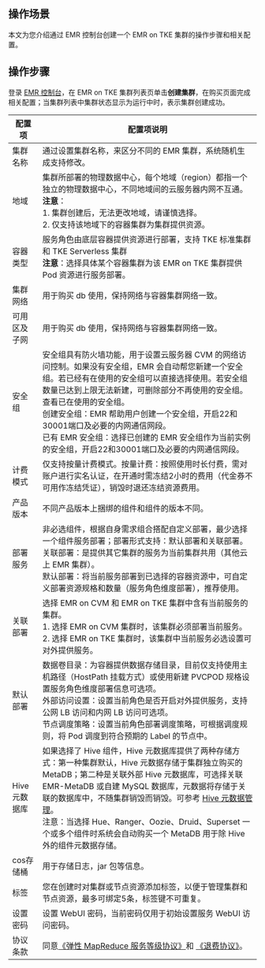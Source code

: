 ## 操作场景
本文为您介绍通过 EMR 控制台创建一个 EMR on TKE 集群的操作步骤和相关配置。
## 操作步骤
登录 [EMR 控制台](https://console.cloud.tencent.com/emr/tke)，在 EMR on TKE 集群列表页单击**创建集群**，在购买页面完成相关配置；当集群列表中集群状态显示为运行中时，表示集群创建成功。
<table>
<thead>
<tr>
<th>配置项</th>
<th>配置项说明</th>
</tr>
</thead>
<tbody><tr>
<td>集群名称</td>
<td>通过设置集群名称，来区分不同的 EMR 集群，系统随机生成支持修改。</td>
</tr>
<tr>
<td>地域</td>
<td>集群所部署的物理数据中心，每个地域（region）都指一个独立的物理数据中心，不同地域间的云服务器内网不互通。<br><b>注意</b>：<br>1. 集群创建后，无法更改地域，请谨慎选择。<br>2. 仅支持该地域下的容器集群为集群提供资源。</td>
</tr>
<tr>
<td>容器类型</td>
<td>服务角色由底层容器提供资源进行部署，支持 TKE 标准集群和 TKE Serverless 集群<br><b>注意</b>：选择具体某个容器集群为该 EMR on TKE 集群提供 Pod 资源进行服务部署。</td>
</tr>
<tr>
<td>集群网络</td>
<td>用于购买 db 使用，保持网络与容器集群网络一致。</td>
</tr>
<tr>
<td>可用区及子网</td>
<td>用于购买 db 使用，保持网络与容器集群网络一致。</td>
</tr>
<tr>
<td>安全组</td>
<td>安全组具有防火墙功能，用于设置云服务器 CVM 的网络访问控制。如果没有安全组，EMR 会自动帮您新建一个安全组。若已经有在使用的安全组可以直接选择使用。若安全组数量已达到上限无法新建，可删除部分不再使用的安全组。查看已在使用的安全组。<br>创建安全组：EMR 帮助用户创建一个安全组，开启22和30001端口及必要的内网通信网段。<br>已有 EMR 安全组：选择已创建的 EMR 安全组作为当前实例的安全组，开启22和30001端口及必要的内网通信网段。</td>
</tr>
<tr>
<td>计费模式</td>
<td>仅支持按量计费模式。按量计费：按照使用时长付费，需对账户进行实名认证，在开通时需冻结2小时的费用（代金券不可用作冻结凭证），销毁时退还冻结资源费用。</td>
</tr>
<tr>
<td>产品版本</td>
<td>不同产品版本上捆绑的组件和组件的版本不同。</td>
</tr>
<tr>
<td>部署服务</td>
<td>非必选组件，根据自身需求组合搭配自定义部署，最少选择一个组件服务部署；部署形式支持：默认部署和关联部署。<br>关联部署：是提供其它集群的服务为当前集群共用（其他云上 EMR 集群）。<br>默认部署：将当前服务部署到已选择的容器资源中，可自定义部署资源规格和数量（服务角色维度部署），推荐使用。</td>
</tr>
<tr>
<td>关联部署</td>
<td>选择 EMR on CVM 和 EMR on TKE 集群中含有当前服务的集群。<br>1. 选择 EMR on CVM 集群时，该集群必须部署当前服务。<br>2. 选择 EMR on TKE 集群时，该集群中当前服务必选设置可对外提供服务。</td>
</tr>
<tr>
<td>默认部署</td>
<td>数据卷目录：为容器提供数据存储目录，目前仅支持使用主机路径（HostPath 挂载方式）或使用新建 PVCPOD 规格设置服务角色维度部署信息可选项。<br>外部访问设置：设置当前角色是否开启对外提供服务，支持公网 LB 访问和内网 LB 访问可选项。<br>节点调度策略：设置当前角色部署调度策略，可根据调度规则，将 Pod 调度到符合预期的 Label 的节点中。</td>
</tr>
<tr>
<td>Hive 元数据库</td>
<td>如果选择了 Hive 组件，Hive 元数据库提供了两种存储方式：第一种集群默认，Hive 元数据存储于集群独立购买的 MetaDB；第二种是关联外部 Hive 元数据库，可选择关联 EMR-MetaDB 或自建 MySQL 数据库，元数据将存储于关联的数据库中，不随集群销毁而销毁。可参考 <a href="https://cloud.tencent.com/document/product/589/41518">Hive 元数据管理</a>。<br>注意：当选择 Hue、Ranger、Oozie、Druid、Superset 一个或多个组件时系统会自动购买一个 MetaDB 用于除 Hive 外的组件元数据存储。</td>
</tr>
<tr>
<td>cos存储桶</td>
<td>用于存储日志，jar 包等信息。</td>
</tr>
<tr>
<td>标签</td>
<td>您在创建时对集群或节点资源添加标签，以便于管理集群和节点资源，最多可绑定5条，标签键不可重复。</td>
</tr>
<tr>
<td>设置密码</td>
<td>设置 WebUI 密码，当前密码仅用于初始设置服务 WebUI 访问密码。</td>
</tr>
<tr>
<td>协议条款</td>
<td>同意<a href="https://cloud.tencent.com/document/product/301/34841">《弹性 MapReduce 服务等级协议》</a>和 <a href="https://cloud.tencent.com/document/product/589/44600">《退费协议》</a>。</td>
</tr>
</tbody></table>
